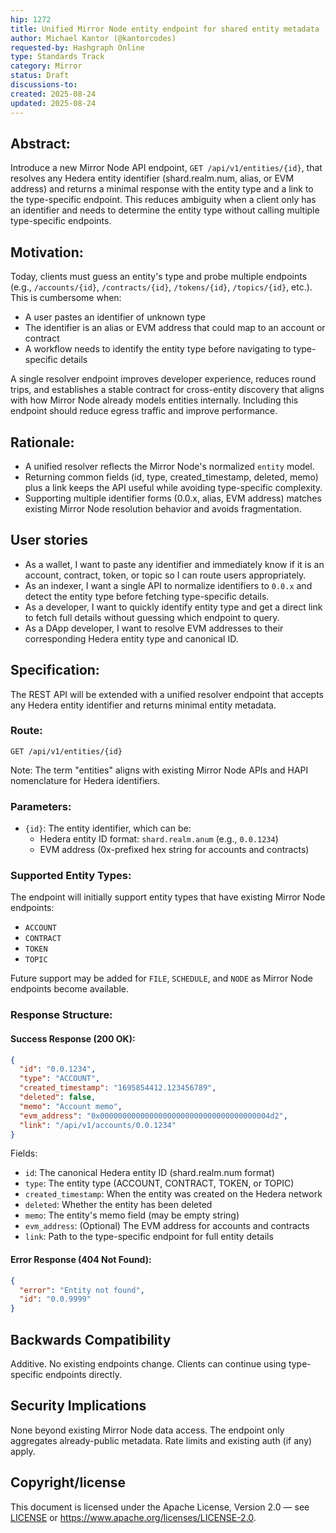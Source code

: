```yaml
---
hip: 1272
title: Unified Mirror Node entity endpoint for shared entity metadata
author: Michael Kantor (@kantorcodes)
requested-by: Hashgraph Online
type: Standards Track
category: Mirror
status: Draft
discussions-to:
created: 2025-08-24
updated: 2025-08-24
---
```


## Abstract:

Introduce a new Mirror Node API endpoint, `GET /api/v1/entities/{id}`, that resolves any Hedera entity identifier (shard.realm.num, alias, or EVM address) and returns a minimal response with the entity type and a link to the type-specific endpoint. This reduces ambiguity when a client only has an identifier and needs to determine the entity type without calling multiple type-specific endpoints.

## Motivation:

Today, clients must guess an entity's type and probe multiple endpoints (e.g., `/accounts/{id}`, `/contracts/{id}`, `/tokens/{id}`, `/topics/{id}`, etc.). This is cumbersome when:

- A user pastes an identifier of unknown type
- The identifier is an alias or EVM address that could map to an account or contract
- A workflow needs to identify the entity type before navigating to type-specific details

A single resolver endpoint improves developer experience, reduces round trips, and establishes a stable contract for cross-entity discovery that aligns with how Mirror Node already models entities internally. Including this endpoint should reduce egress traffic and improve performance.

## Rationale:

- A unified resolver reflects the Mirror Node's normalized `entity` model.
- Returning common fields (id, type, created_timestamp, deleted, memo) plus a link keeps the API useful while avoiding type-specific complexity.
- Supporting multiple identifier forms (0.0.x, alias, EVM address) matches existing Mirror Node resolution behavior and avoids fragmentation.

## User stories

- As a wallet, I want to paste any identifier and immediately know if it is an account, contract, token, or topic so I can route users appropriately.
- As an indexer, I want a single API to normalize identifiers to `0.0.x` and detect the entity type before fetching type-specific details.
- As a developer, I want to quickly identify entity type and get a direct link to fetch full details without guessing which endpoint to query.
- As a DApp developer, I want to resolve EVM addresses to their corresponding Hedera entity type and canonical ID.

## Specification:

The REST API will be extended with a unified resolver endpoint that accepts any Hedera entity identifier and returns minimal entity metadata.

### Route:

`GET /api/v1/entities/{id}`

Note: The term "entities" aligns with existing Mirror Node APIs and HAPI nomenclature for Hedera identifiers.

### Parameters:

- `{id}`: The entity identifier, which can be:
  - Hedera entity ID format: `shard.realm.anum` (e.g., `0.0.1234`)
  - EVM address (0x-prefixed hex string for accounts and contracts)

### Supported Entity Types:

The endpoint will initially support entity types that have existing Mirror Node endpoints:
- `ACCOUNT`
- `CONTRACT` 
- `TOKEN`
- `TOPIC`

Future support may be added for `FILE`, `SCHEDULE`, and `NODE` as Mirror Node endpoints become available.

### Response Structure:

#### Success Response (200 OK):

```json
{
  "id": "0.0.1234",
  "type": "ACCOUNT",
  "created_timestamp": "1695854412.123456789",
  "deleted": false,
  "memo": "Account memo",
  "evm_address": "0x00000000000000000000000000000000000004d2",
  "link": "/api/v1/accounts/0.0.1234"
}
```

Fields:
- `id`: The canonical Hedera entity ID (shard.realm.num format)
- `type`: The entity type (ACCOUNT, CONTRACT, TOKEN, or TOPIC)
- `created_timestamp`: When the entity was created on the Hedera network
- `deleted`: Whether the entity has been deleted
- `memo`: The entity's memo field (may be empty string)
- `evm_address`: (Optional) The EVM address for accounts and contracts
- `link`: Path to the type-specific endpoint for full entity details

#### Error Response (404 Not Found):

```json
{
  "error": "Entity not found",
  "id": "0.0.9999"
}
```

## Backwards Compatibility

Additive. No existing endpoints change. Clients can continue using type-specific endpoints directly.

## Security Implications

None beyond existing Mirror Node data access. The endpoint only aggregates already-public metadata. Rate limits and existing auth (if any) apply.

## Copyright/license

This document is licensed under the Apache License, Version 2.0 — see [LICENSE](../LICENSE) or <https://www.apache.org/licenses/LICENSE-2.0>.
